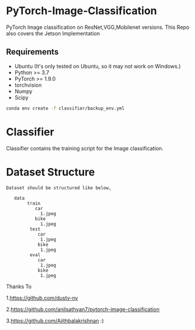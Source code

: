 # PyTorch-Image-Classification
PyTorch Image classification on ResNet,VGG,Mobilenet versions. This Repo also covers the Jetson Implementation


## Requirements

* Ubuntu (It's only tested on Ubuntu, so it may not work on Windows.)
* Python >= 3.7
* PyTorch >= 1.9.0
* torchvision
* Numpy
* Scipy

```bash
conda env create -f classifier/backup_env.yml
```

# Classifier
  Classifier contains the training script for the Image classification.
  
  # Dataset Structure
    Dataset should be structured like below,
   
       data
            train
               car
                 1.jpeg
               bike
                 1.jpeg
             test
                car
                 1.jpeg
                bike
                 1.jpeg
             eval
                car
                 1.jpeg
                bike
                 1.jpeg
 
    

Thanks To 


  1.https://github.com/dusty-nv
  
  
  2.https://github.com/anilsathyan7/pytorch-image-classification
  
  
  3.https://github.com/Ajithbalakrishnan :)
